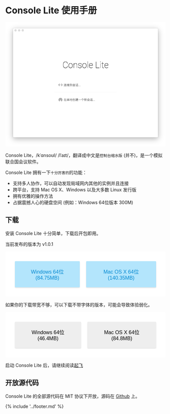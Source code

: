 <style>
.down-sec {
  padding: 20px;
  display: flex;
  align-items: center;
  justify-content: center;
  background: white;
  border-radius: 4px;
}

.down-btn {
  padding: 20px;
  font-size: 16px;
  background: #EEE;

  transition: opacity .2s ease;
  opacity: .8FAFAFAFA;

  border-radius: 2px;

  outline: 0;
  border: 0;
  margin: 10px;

  box-shadow: rgba(0,0,0,.12) 0 2px 3px;
}

.down-btn.primary {
  background: #B3E5FC;
  color: #0288D1;
}

.down-btn:hover {
  opacity: 1;
}
</style>

# Console Lite 使用手册 

![启动界面](initial-screen.png)

Console Lite，/kˈɑnsoʊl/ /lˈaɪt/，翻译成中文是`控制台缩水版` (并不)，是一个模拟联合国会议软件。

Console Lite 拥有一下<small>十分厉害的</small>的功能：

- 支持多人协作，可以自动发现局域网内其他的实例并且连接
- 跨平台，支持 Mac OS X、Windows 以及大多数 Linux 发行版
- 拥有优雅的操作方法
- 占据震撼人心的硬盘空间 (例如：Windows 64位版本 300M)

## 下载

安装 Console Lite 十分简单，下载后开包即用。

当前发布的版本为 v1.0.1

<div class="down-sec">
  <a href="http://bjmun.org/console-lite/Console-Lite-v1.0.1-win32-x64.7z">
    <button class="down-btn primary">Windows 64位 (84.75MB)</button>
  </a>
  <a href="http://bjmun.org/console-lite/Console-Lite-v1.0.1-darwin.zip">
    <button class="down-btn primary">Mac OS X 64位 (140.35MB)</button>
  </a>
</div>

如果你的下载带宽不够，可以下载不带字体的版本，可能会导致体验弱化。

<div class="down-sec">
  <a href="http://bjmun.org/console-lite/Console-Lite-v1.0.1-win32-x64-nofont.7z">
    <button class="down-btn">Windows 64位 (46.4MB)</button>
  </a>
  <a href="http://bjmun.org/console-lite/Console-Lite-v1.0.1-darwin-nofont.zip">
    <button class="down-btn">Mac OS X 64位 (84.8MB)</button>
  </a>
</div>

启动 Console Lite 后，请继续阅读[起飞](takeoff.md)


## 开放源代码

Console Lite 的全部源代码在 MIT 协议下开放，源码在 [Github](https://github.com/CircuitCoder/Console-Lite) 上。

{% include '../footer.md' %}
